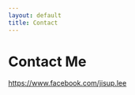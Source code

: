 ```yaml
---
layout: default
title: Contact
---
```


<div id="contact">
  <h1 class="pageTitle">Contact Me</h1>
  <div class="contactContent">
		<a href="https://www.facebook.com/jisup.lee">https://www.facebook.com/jisup.lee</a>
	</div>
</div>
